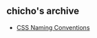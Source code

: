 ## chicho's archive

- [CSS Naming Conventions](https://github.com/Monaders/archive/blob/week1-chichoc/chichoc/CSS%20Naming%20Convention.md)
